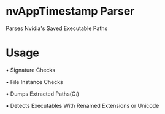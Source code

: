 # **nvAppTimestamp Parser**
Parses Nvidia's Saved Executable Paths

# **Usage**
• Signature Checks

• File Instance Checks

• Dumps Extracted Paths(C:\)

• Detects Executables With Renamed Extensions or Unicode


